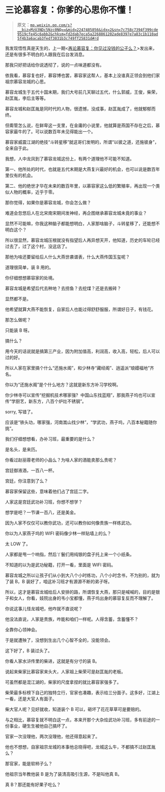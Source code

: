 # 三论慕容复：你爹的心思你不懂！

> 原文：[`mp.weixin.qq.com/s?__biz=MzU3NDc5Nzc0NQ==&mid=2247485856&idx=2&sn=7c758c7394f399cde9519cfe45c6abb2&chksm=fd2dab7eca5a2268861202ade8397e7a83c1b110ad5f4b3a6acab3fedf3031b3c749ff25831d#rd`](http://mp.weixin.qq.com/s?__biz=MzU3NDc5Nzc0NQ==&mid=2247485856&idx=2&sn=7c758c7394f399cde9519cfe45c6abb2&chksm=fd2dab7eca5a2268861202ade8397e7a83c1b110ad5f4b3a6acab3fedf3031b3c749ff25831d#rd)

我发现悟性真是天生的，上一期<[再论慕容复：你见过没钱的公子么？](http://mp.weixin.qq.com/s?__biz=MzU3NDc5Nzc0NQ==&mid=2247485840&idx=2&sn=889ddd580a0df3482f6e8bb40a83dcd6&chksm=fd2dab4eca5a2258efdc59fd843f1f9ddf3b9ccec9dad0940f9952319dec5ce079fa42574f38&scene=21#wechat_redirect)>发出来，还是有很多不明白的人跟我在后台发消息。

那我只好把话给你说透彻了，说的一点味道都没有。

依我看，慕容复也好，慕容博也罢，慕容家这帮人，基本上没谁真正领会到他们家祖宗慕容龙城的心思。

慕容龙城生于五代十国末期，我们大号前几天聊过五代，什么郭威，王俊，柴荣，赵匡胤，李后主等等。

慕容龙城和赵匡胤是同时代的人物，很遗憾，没成事，赵匡胤成了，他就郁郁而终。

但甭管怎么说，在鲜卑这一支里，在金庸的小说里，他就算是燕国不存在之后，慕容家最牛的了。可以说数百年未见得能出一个。

慕容家威震江湖的绝技“斗转星移”就这哥们发明的，所谓“以彼之道，还施彼身”，全来自于此。

我想，人中龙凤到了慕容龙城这份上，有两个道理他不可能不知道。

第一、他所处的时代，也就是五代末期是大燕复兴最好的机会，也可以说是数百年里仅有的机会。

第二、他的绝世才华在未来的数百年里，以慕容家这么低的繁殖率，再出现一个类似人物的概率，近乎于零。

那你觉得，如果你是慕容龙城，你会怎么做？

难道会忽悠后人在北宋南宋期间发神经，再企图继承慕容龙城未竟的事业？

显然不可能嘛，你我这种脑子都能想明白，人家那啥脑子，斗转星移了，还能想不明白这个？

所以很显然，慕容龙城压根就没有指望后人再异想天开，他知道，历史的车轮已经过去了，过了这个村，没这店了。

那他为啥还要留给后人什么大燕世袭谱表，什么大燕传国玉玺呢？

道理很简单，装 B 用的。

你仔细想想慕容家的处境。

慕容龙城是希望后代去种地？去捞鱼？去挖煤？还是去搬砖？

显然都不是。

他希望就算大燕不能恢复，自家后人也能过得舒舒服服，所谓好日子，有钱花。

那怎么做呢？

只能装 B 呀。

搞什么？

用今天的话说就是搞第三产业，因为附加值高，利润高，收入高，轻松，后人可以过的好。

所以人家在家里搞个什么“还施水阁”，和少林寺“藏经阁”、逍遥派“琅嬛福地”齐名。

你以为“还施水阁”是个什么地方？这就是新东方补习学校啊。

你少林寺可以宣传“挖掘机技术哪家强?  中国山东找蓝翔”，那我燕子坞也可以宣传“学厨艺，新东方，八百个炉灶不锈钢”。

sorry, 写错了。

应该是“铁头功，哪家强，河南嵩山找少林”，“学武功，燕子坞，八百本秘籍随你挑”。

我们仔细想想看，办补习班，最重要的是什么？

是名头，是来历。

你看过赵丽蓉老师的小品么？为啥人家的酒能卖那么贵呢？

宫廷御液酒，一百八一杯。

宫廷，你注意到了么？

慕容家保留这些，意味着他们占了宫廷二字。

人家这是宫廷武功补习班，你想不想学？

想学是吧？一节课一百八，还是美金。

因为人家不仅仅可以教你武功，还可以教你如何像贵族一样练武功。

你以为人家燕子坞的 WIFI 密码像少林一样贴墙上的么？

太 LOW 了。

人家都是甩一个响指，然后丫鬟们用纯银的盘子托上来一个小纸条。

不知道的以为是武功秘籍，打开一看，里面是 WIFI 密码。

慕容龙城之所以让孩子们从小到大八个小时练功，八个小时念书，不为别的，就为了装 B，B 装好了，咱这补习班才有源源不断的弟子呀。

所以，这才是慕容龙城给后人安排的路，所谓恢复大燕，那只是喊喊的，目的是银子和女人，你看，妓院出身的韦小宝都懂，燕子坞出身的慕容复反而不理解了。

你说这事儿怪龙城吧，他咋就不直说呢？

他没法直说，人家是贵族，咋能和咱们一样呢。人得含蓄，含蓄懂不？

全靠你心领神会。

于是就遭殃了，没想到生出几个心智不全的，没能领会。

这下好了，B 装过头了。

你看人家水浒传里的柴进，这就是有分寸的装 B。

说起来柴家比慕容家来头大，人家祖上柴荣可是赵匡胤的老板。

可虽然都是混江湖的，柴家的尺度拿捏的就比慕容家强多了。

柴荣最多标榜下自己的独特立行，官家也凑趣，表示给三分面子。这多好，江湖上一看，还是大官人有面子。

柴大官人呢？见好就收，知道装个 B 可以，砸坏了花花草草可是要赔的。

与之相比，慕容复就不明白这一点，本来开那个大杂烩武功补习班，多有前途的一份事业，硬生生被他自己搞坏了。

官家一次没理他，两次没理他，他还得意起来了。

他也不想想，自家祖宗龙城的本事他总晓得吧，龙城这么牛，不都搞不过赵匡胤么？

那官家，能是软柿子么？

他祖宗当年教他装 B 是为了装清高吸引生源，不是叫他真 B。

真 B？那还能有好果子吃么？